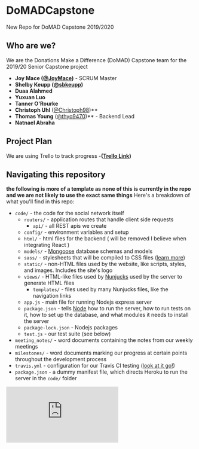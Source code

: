 # DoMADCapstone
New Repo for DoMAD Capstone 2019/2020
## Who are we?

We are the Donations Make a Difference (DoMAD) Capstone team for the 2019/20 Senior Capstone project

- **Joy Mace ([@JoyMace](https://github.com/JoyMace))** - SCRUM Master
- **Shelby Keupp ([@sbkeupp](https://github.com/sbkeupp))**
- **Duaa Alahmed**
- **Yuxuan Luo**
- **Tanner O'Rourke**
- **Christoph Uhl** ([@Christoph98](https://github.com/christoph98))**
- **Thomas Young** ([@thyo9470](https://github.com/thyo9470))** - Backend Lead
- **Natnael Abraha**

## Project Plan
We are using Trello to track progress 
-**([Trello Link](https://trello.com/b/hu36FAx3/domad))**

## Navigating this repository
 **the following is more of a template as none of this is currently in the repo and we are not likely to use the exact same things**
Here's a breakdown of what you'll find in this repo:

- `code/` - the code for the social network itself
  - `routers/` - application routes that handle client side requests
    - `api/` - all REST apis we create
  - `config/` - environment variables and setup
  - `html/` - html files for the backend ( will be removed I believe when integrating React )
  - `models/` - [Mongoose](https://mongoosejs.com/docs/guide.html) database schemas and models
  - `sass/` - stylesheets that will be compiled to CSS files ([learn more](https://sass-lang.com/))
  - `static/` - non-HTML files used by the website, like scripts, styles, and images. Includes the site's logo
  - `views/` - HTML-like files used by [Nunjucks](https://mozilla.github.io/nunjucks/) used by the server to generate HTML files
    - `templates/` - files used by many Nunjucks files, like the navigation links
  - `app.js` - main file for running Nodejs express server
  - `package.json` - tells [Node](https://nodejs.org/en/) how to run the server, how to run tests on it, how to set up the database, and what modules it needs to install the server
  - `package-lock.json` - Nodejs packages 
  - `test.js` - our test suite (see below)
- `meeting_notes/` - word documents containing the notes from our weekly meetings
- `milestones/` - word documents marking our progress at certain points throughout the development process
- `travis.yml` - configuration for our Travis CI testing ([look at it go!](https://travis-ci.org/mrjacobbloom/teamWORK))
- `package.json` - a dummy manifest file, which directs Heroku to run the server in the `code/` folder

![Git_Daily_Workflow](https://www.sonassi.com/media/catalog/2012/07/simple_git_daily_workflow.pdf)
